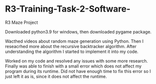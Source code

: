 # R3-Training-Task-2-Software-
R3 Maze Project

Downloaded python3.9 for windows, then downloaded pygame package.

Wacthed videos about random maze generation using Python. Then I reseacrhed more about the recursive backtracker algorithm. After understanding the algorithm I started to implement it into my code.

Worked on my code and resolved any issues with some more research. Finally was able to finish with a small error which does not affect my program during its runtime. Did not have enough time to fix this error so I just left it as is, since it does not affect the runtime.
